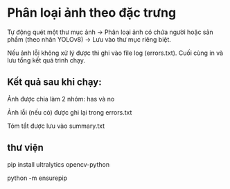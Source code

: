 # Phân loại ảnh theo đặc trưng
  Tự động quét một thư mục ảnh → Phân loại ảnh có chứa người hoặc sản phẩm (theo nhãn YOLOv8) → Lưu vào thư mục riêng biệt.
  
  Nếu ảnh lỗi không xử lý được thì ghi vào file log (errors.txt). Cuối cùng in và lưu tổng kết quá trình chạy.

## Kết quả sau khi chạy:
Ảnh được chia làm 2 nhóm: has và no

Ảnh lỗi (nếu có) được ghi lại trong errors.txt

Tóm tắt được lưu vào summary.txt
## thư viện
  pip install ultralytics opencv-python

  python -m ensurepip
